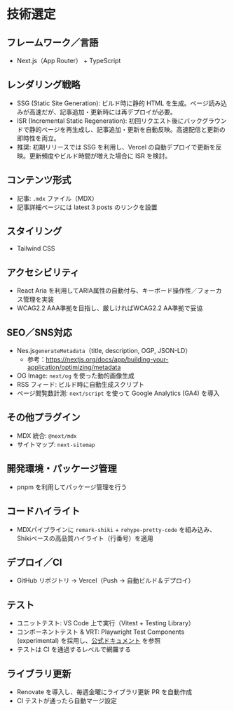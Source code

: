 # 技術選定

## フレームワーク／言語

- Next.js（App Router） + TypeScript

## レンダリング戦略

- SSG (Static Site Generation): ビルド時に静的 HTML を生成。ページ読み込みが高速だが、記事追加・更新時には再デプロイが必要。
- ISR (Incremental Static Regeneration): 初回リクエスト後にバックグラウンドで静的ページを再生成し、記事追加・更新を自動反映。高速配信と更新の即時性を両立。
- 推奨: 初期リリースでは SSG を利用し、Vercel の自動デプロイで更新を反映。更新頻度やビルド時間が増えた場合に ISR を検討。

## コンテンツ形式

- 記事: `.mdx` ファイル（MDX）
- 記事詳細ページには latest 3 posts のリンクを設置

## スタイリング

- Tailwind CSS

## アクセシビリティ

- React Aria を利用してARIA属性の自動付与、キーボード操作性／フォーカス管理を実装
- WCAG2.2 AAA準拠を目指し、厳しければWCAG2.2 AA準拠で妥協

## SEO／SNS対応

- Nes.js`generateMetadata`（title, description, OGP, JSON-LD）
  - 参考：https://nextjs.org/docs/app/building-your-application/optimizing/metadata
- OG Image: `next/og` を使った動的画像生成
- RSS フィード: ビルド時に自動生成スクリプト
- ページ閲覧数計測: `next/script` を使って Google Analytics (GA4) を導入

## その他プラグイン

- MDX 統合: `@next/mdx`
- サイトマップ: `next-sitemap`

## 開発環境・パッケージ管理

- pnpm を利用してパッケージ管理を行う

## コードハイライト

- MDXパイプラインに `remark-shiki` + `rehype-pretty-code` を組み込み、Shikiベースの高品質ハイライト（行番号）を適用

## デプロイ／CI

- GitHub リポジトリ → Vercel（Push → 自動ビルド＆デプロイ）

## テスト

- ユニットテスト: VS Code 上で実行（Vitest + Testing Library）
- コンポーネントテスト & VRT: Playwright Test Components (experimental) を採用し、[公式ドキュメント](https://playwright.dev/docs/test-components) を参照
- テストは CI を通過するレベルで網羅する

## ライブラリ更新

- Renovate を導入し、毎週金曜にライブラリ更新 PR を自動作成
- CI テストが通ったら自動マージ設定
